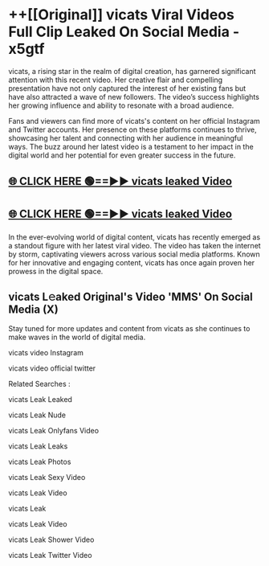# ++[[Original]] vicats Viral Videos Full Clip Leaked On Social Media - x5gtf<br>

vicats, a rising star in the realm of digital creation, has garnered significant attention with this recent video. Her creative flair and compelling presentation have not only captured the interest of her existing fans but have also attracted a wave of new followers. The video’s success highlights her growing influence and ability to resonate with a broad audience.

Fans and viewers can find more of vicats's content on her official Instagram and Twitter accounts. Her presence on these platforms continues to thrive, showcasing her talent and connecting with her audience in meaningful ways. The buzz around her latest video is a testament to her impact in the digital world and her potential for even greater success in the future.


## [🌐 CLICK HERE 🟢==►► vicats leaked Video ](https://onlyclips.site?title=vicats&ref=git)

## [🌐 CLICK HERE 🟢==►► vicats leaked Video ](https://onlyclips.site?title=vicats&ref=git)


In the ever-evolving world of digital content, vicats has recently emerged as a standout figure with her latest viral video. The video has taken the internet by storm, captivating viewers across various social media platforms. Known for her innovative and engaging content, vicats has once again proven her prowess in the digital space.



## vicats L𝚎aked Original's Video 'MMS' On Social Media (X)


Stay tuned for more updates and content from vicats as she continues to make waves in the world of digital media.

vicats video Instagram

vicats video official twitter


Related Searches :

vicats Leak Leaked

vicats Leak Nude

vicats Leak Onlyfans Video

vicats Leak Leaks

vicats Leak Photos

vicats Leak Sexy Video

vicats Leak Video

vicats Leak

vicats Leak Video

vicats Leak Shower Video

vicats Leak Twitter Video

